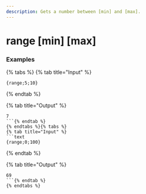 ```yaml
---
description: Gets a number between [min] and [max].
---
```


# range [min] [max]

### Examples

{% tabs %}
{% tab title="Input" %}
```text
{range;5;10}
```
{% endtab %}

{% tab title="Output" %}
```text
7
```{% endtab %}
{% endtabs %}{% tabs %}
{% tab title="Input" %}
```text
{range;0;100}
```
{% endtab %}

{% tab title="Output" %}
```text
69
```{% endtab %}
{% endtabs %}